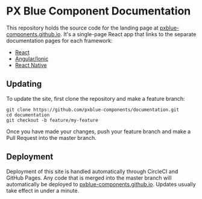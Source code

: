 # PX Blue Component Documentation
This repository holds the source code for the landing page at [pxblue-components.github.io](https://pxblue-components.github.io). It's a single-page React app that links to the separate documentation pages for each framework:
- [React](https://pxblue-components.github.io/react)
- [Angular/Ionic](https://pxblue-components.github.io/angular)
- [React Native](https://pxblue-components.github.io/react-native)

## Updating
To update the site, first clone the repository and make a feature branch:
```
git clone https://github.com/pxblue-components/documentation.git
cd documentation
git checkout -b feature/my-feature
```

Once you have made your changes, push your feature branch and make a Pull Request into the master branch.

## Deployment
Deployment of this site is handled automatically through CircleCI and GitHub Pages. Any code that is merged into the master branch will automatically be deployed to [pxblue-components.github.io](https://pxblue-components.github.io). Updates usually take effect in under a minute.